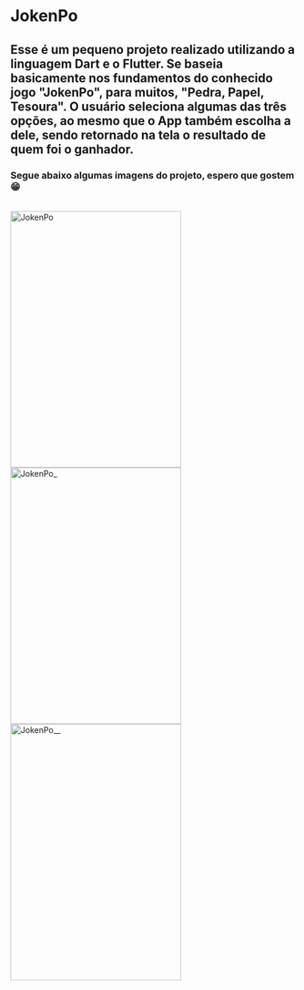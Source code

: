 # JokenPo

## Esse é um pequeno projeto realizado utilizando a linguagem Dart e o Flutter. Se baseia basicamente nos fundamentos do conhecido jogo "JokenPo", para muitos, "Pedra, Papel, Tesoura". O usuário seleciona algumas das três opções, ao mesmo que o App também escolha a dele, sendo retornado na tela o resultado de quem foi o ganhador.

### Segue abaixo algumas imagens do projeto, espero que gostem 😁

<div style="display: inline_block"><br>
  <img alt="JokenPo" height="450" width="300" src="https://cdn.discordapp.com/attachments/758866002968182795/929876758436675664/WhatsApp_Image_2022-01-09_at_8.02.06_PM_1.jpeg"/>
  <img alt="JokenPo_" height="450" width="300" src="https://cdn.discordapp.com/attachments/758866002968182795/929876758667358238/WhatsApp_Image_2022-01-09_at_8.02.06_PM.jpeg"/>
  <img alt="JokenPo__" height="450" width="300" src="https://cdn.discordapp.com/attachments/758866002968182795/929876759015477299/WhatsApp_Image_2022-01-09_at_8.02.06_PM_2.jpeg"/> 
</div>
